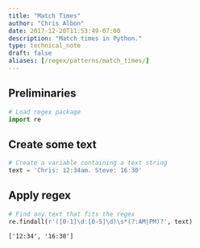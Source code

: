 ```yaml
---
title: "Match Times"
author: "Chris Albon"
date: 2017-12-20T11:53:49-07:00
description: "Match times in Python."
type: technical_note
draft: false
aliases: [/regex/patterns/match_times/]
---
```

## Preliminaries


```python
# Load regex package
import re
```

## Create some text


```python
# Create a variable containing a text string
text = 'Chris: 12:34am. Steve: 16:30'
```

## Apply regex


```python
# Find any text that fits the regex
re.findall(r'([0-1]\d:[0-5]\d)\s*(?:AM|PM)?', text)
```




    ['12:34', '16:30']


